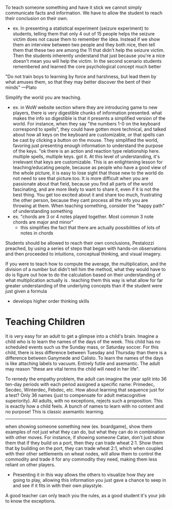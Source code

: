 
To teach someone something and have it stick we cannot simply communicate facts and information. We have to allow the student to reach their conclusion on their own.
- ex. In presenting a statistical experiment (seizure experiment) to students, telling them that only 4 out of 15 people helps the seizure victim does not cause them to remember the idea. Instead if we show them an interview between two people and they both nice, then tell them that these two are among the 11 that didn't help the seizure victim. Then the students inherently understand that just because you're a nice doesn't mean you will help the victim. In the second scenario students remembered and learned the core psychological concept much better

"Do not train boys to learning by force and harshness, but lead them by what amuses them, so that they may better discover the bent of their minds" —Plato

Simplify the world you are teaching.
- ex. in WoW website section where they are introducing game to new players, there is very digestible chunks of information presented. what makes the info so digestible is that it presents  a simplified version of the world. For instance, when they say "the numbers 1-0 on the keyboard correspond to spells", they could have gotten more technical, and talked about how all keys on the keyboard are customizable, or that spells can be cast by clicking a button on the mouse. They simplified the world, favoring just presenting enough information to understand the purpose of the keys. "ok there is an action and reaction type relationship here. multiple spells, multiple keys. got it. At this level of understanding, it's irrelevant that keys are customizable.
This is an enlightening lesson for teaching/educating people, because as people who have a good view of the whole picture, it is easy to lose sight that those new to the world do not need to see that picture.too. It is more difficult when you are passionate about that field, because you find all parts of the world fascinating, and are more likely to want to share it, even if it is not the best thing. You get too excited about it and share too much, frustrating the other person, because they cant process all the info you are throwing at them.
When teaching something, consider the "happy path" of understanding something
- ex.  "chords are 3 or 4 notes played together. Most common 3 note chords are major and minor"
    - this simplifies the fact that there are actually possibilities of lots of notes in chords

Students should be allowed to reach their own conclusions, Pestalozzi preached, by using a series of steps that began with hands-on observations and then proceeded to intuitions, conceptual thinking, and visual imagery.

If you were to teach how to compute the average, the multiplication, and the division of a number but didn't tell him the method, what they would have to do is figure out how to do the calculation based on their understanding of what multiplication actually is . teaching them this way is what allow for far greater understanding of the underlying concepts than if the student were just given a formula
- develops higher order thinking skills

# Teaching Children
It is very easy for an adult to get a glimpse into a child's brain. Imagine a child who is to learn the names of the days of the week. This child has no scheduled events such us the Sunday mass, or Saturday soccer. For this child, there is less difference between Tuesday and Thursday than there is a difference between Ganymede and Calisto. To learn the names of the days is like attaching labels to vacuum. Entirely futile and asemantic. The adult may reason "these are vital terms the child will need in her life".

To remedy the empathy problem, the adult can imagine the year split into 36 ten-day periods with each period assigned a specific name: Primedec, Secdec, Winterdec, Febdec, etc. How about learning that sequence just for a test? Only 36 names (just to compensate for adult metacognitive superiority). All adults, with no exceptions, rejects such a proposition. This is exactly how a child feels. A bunch of names to learn with no content and no purpose! This is classic asemantic learning.

* * *

when showing someone something new (ex. boardgame), show them examples of not just what they can do, but what they can do in combination with other moves. For instance, if showing someone Catan, don't just show them that if they build on a port, then they can trade wheat 2:1. Show them that by building on the port, they can trade wheat 2:1, which when coupled with their other settlements on wheat nodes, will allow them to control the commodity and trade it for any commodity they need, making them less reliant on other players.
- Presenting it in this way allows the others to visualize how *they* are going to play, allowing this information you just gave a chance to seep in and see if it fits in with their own playstyle.

A good teacher can only teach you the rules, as a good student it's your job to know the exceptions.
